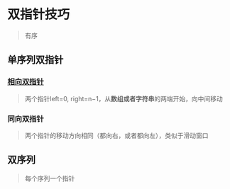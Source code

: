 # 双指针技巧

> 有序

## 单序列双指针

### [相向双指针](single.go)
> 两个指针left=0, right=n−1，从**数组或者字符串**的两端开始，向中间移动

### 同向双指针
> 两个指针的移动方向相同（都向右，或者都向左），类似于滑动窗口

## 双序列
> 每个序列一个指针